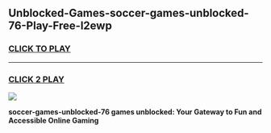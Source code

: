 
## Unblocked-Games-soccer-games-unblocked-76-Play-Free-l2ewp
<h3>
<a href="https://premium76.site?title=soccer-games-unblocked-76&ref=15A">CLICK TO PLAY</a></h3>
<hr>

<h3>
<a href="https://premium76.site?title=soccer-games-unblocked-76&ref=15A">CLICK 2 PLAY</a>
  
</h3>

<a href="https://premium76.site?title=soccer-games-unblocked-76&ref=15A"><img src="https://clearcache.store/games.png"></a>


**soccer-games-unblocked-76 games unblocked: Your Gateway to Fun and Accessible Online Gaming**

